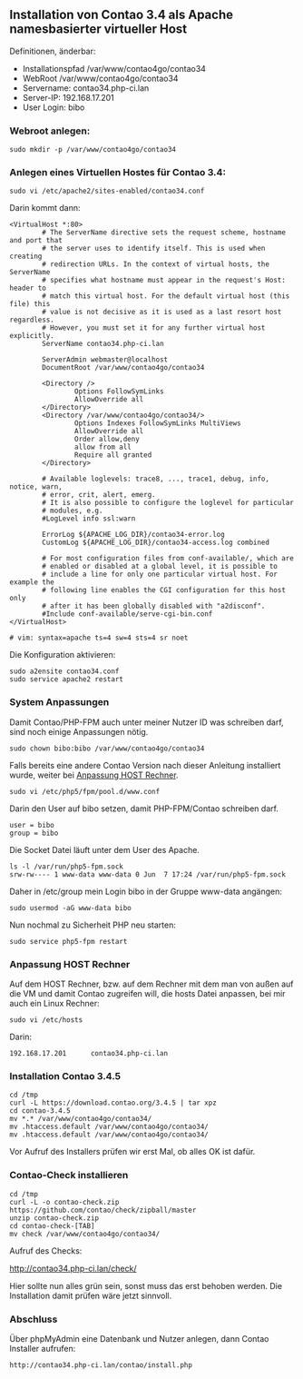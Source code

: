 ## Installation von Contao 3.4 als Apache namesbasierter virtueller Host

Definitionen, änderbar:

- Installationspfad /var/www/contao4go/contao34
- WebRoot /var/www/contao4go/contao34
- Servername: contao34.php-ci.lan
- Server-IP: 192.168.17.201
- User Login: bibo

### Webroot anlegen: 

    sudo mkdir -p /var/www/contao4go/contao34

### Anlegen eines Virtuellen Hostes für Contao 3.4:

    sudo vi /etc/apache2/sites-enabled/contao34.conf 

Darin kommt dann:

```
<VirtualHost *:80>
        # The ServerName directive sets the request scheme, hostname and port that
        # the server uses to identify itself. This is used when creating
        # redirection URLs. In the context of virtual hosts, the ServerName
        # specifies what hostname must appear in the request's Host: header to
        # match this virtual host. For the default virtual host (this file) this
        # value is not decisive as it is used as a last resort host regardless.
        # However, you must set it for any further virtual host explicitly.
        ServerName contao34.php-ci.lan

        ServerAdmin webmaster@localhost
        DocumentRoot /var/www/contao4go/contao34

        <Directory />
                Options FollowSymLinks
                AllowOverride all
        </Directory>
        <Directory /var/www/contao4go/contao34/>
                Options Indexes FollowSymLinks MultiViews
                AllowOverride all
                Order allow,deny
                allow from all
                Require all granted
        </Directory>

        # Available loglevels: trace8, ..., trace1, debug, info, notice, warn,
        # error, crit, alert, emerg.
        # It is also possible to configure the loglevel for particular
        # modules, e.g.
        #LogLevel info ssl:warn

        ErrorLog ${APACHE_LOG_DIR}/contao34-error.log
        CustomLog ${APACHE_LOG_DIR}/contao34-access.log combined

        # For most configuration files from conf-available/, which are
        # enabled or disabled at a global level, it is possible to
        # include a line for only one particular virtual host. For example the
        # following line enables the CGI configuration for this host only
        # after it has been globally disabled with "a2disconf".
        #Include conf-available/serve-cgi-bin.conf
</VirtualHost>

# vim: syntax=apache ts=4 sw=4 sts=4 sr noet
```

Die Konfiguration aktivieren:

    sudo a2ensite contao34.conf
    sudo service apache2 restart

### System Anpassungen

Damit Contao/PHP-FPM auch unter meiner Nutzer ID was schreiben darf, sind noch einige Anpassungen nötig.

    sudo chown bibo:bibo /var/www/contao4go/contao34

Falls bereits eine andere Contao Version nach dieser Anleitung installiert wurde, weiter bei [Anpassung HOST Rechner](installation_contao34_vhost.md#anpassung-host-rechner).

    sudo vi /etc/php5/fpm/pool.d/www.conf

Darin den User auf bibo setzen, damit PHP-FPM/Contao schreiben darf.

    user = bibo
    group = bibo

Die Socket Datei läuft unter dem User des Apache.

    ls -l /var/run/php5-fpm.sock
    srw-rw---- 1 www-data www-data 0 Jun  7 17:24 /var/run/php5-fpm.sock

Daher in /etc/group mein Login bibo in der Gruppe www-data angängen:

    sudo usermod -aG www-data bibo

Nun nochmal zu Sicherheit PHP neu starten:

    sudo service php5-fpm restart

### Anpassung HOST Rechner

Auf dem HOST Rechner, bzw. auf dem Rechner mit dem man von außen auf die VM und damit Contao zugreifen will, die hosts Datei anpassen, bei mir auch ein Linux Rechner:

    sudo vi /etc/hosts

Darin:

    192.168.17.201      contao34.php-ci.lan

### Installation Contao 3.4.5 

```
cd /tmp
curl -L https://download.contao.org/3.4.5 | tar xpz
cd contao-3.4.5
mv *.* /var/www/contao4go/contao34/
mv .htaccess.default /var/www/contao4go/contao34/
mv .htaccess.default /var/www/contao4go/contao34/
```

Vor Aufruf des Installers prüfen wir erst Mal, ob alles OK ist dafür.

### Contao-Check installieren

```
cd /tmp
curl -L -o contao-check.zip https://github.com/contao/check/zipball/master
unzip contao-check.zip
cd contao-check-[TAB]
mv check /var/www/contao4go/contao34/
```

Aufruf des Checks:

   http://contao34.php-ci.lan/check/

Hier sollte nun alles grün sein, sonst muss das erst behoben werden.
Die Installation damit prüfen wäre jetzt sinnvoll.

### Abschluss

Über phpMyAdmin eine Datenbank und Nutzer anlegen, dann Contao Installer aufrufen:

    http://contao34.php-ci.lan/contao/install.php

